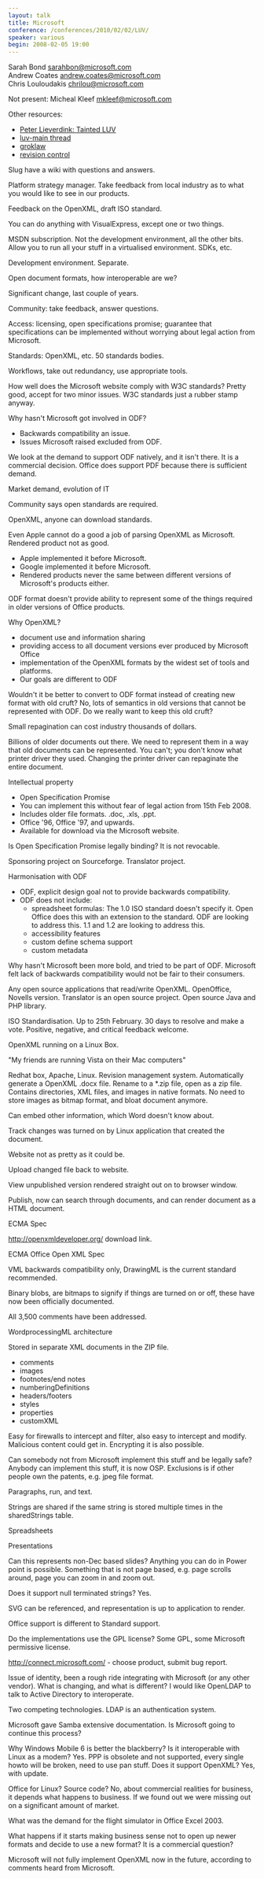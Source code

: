 ```yaml
---
layout: talk
title: Microsoft
conference: /conferences/2010/02/02/LUV/
speaker: various
begin: 2008-02-05 19:00
---
```

Sarah Bond <sarahbon@microsoft.com>  
Andrew Coates <andrew.coates@microsoft.com>  
Chris Louloudakis <chrilou@microsoft.com>

Not present:
Micheal Kleef <mkleef@microsoft.com>

Other resources:

* [Peter Lieverdink: Tainted LUV](http://www.cafuego.net/2008/02/07/tainted-luv)
* [luv-main thread](http://lists.luv.asn.au/wws/arc/luv-main/2008-02/msg00076.html)
* [groklaw](http://www.groklaw.net/staticpages/index.php?page=20051216153153504)
* [revision control](http://clarencedang.blogspot.com/2006/12/another-script-revision-controlled.html)

Slug have a wiki with questions and answers.

Platform strategy manager. Take feedback from local industry
as to what you would like to see in our products.

Feedback on the OpenXML, draft ISO standard.

You can do anything with VisualExpress, except one or two things.

MSDN subscription. Not the development environment, all the other
bits. Allow you to run all your stuff in a virtualised environment.
SDKs, etc.

Development environment. Separate.

Open document formats, how interoperable are we?

Significant change, last couple of years.

Community: take feedback, answer questions.

Access: licensing, open specifications promise; guarantee that
specifications can be implemented without worrying about legal
action from Microsoft.

Standards: OpenXML, etc. 50 standards bodies.

Workflows, take out redundancy, use appropriate tools.

How well does the Microsoft website comply with W3C standards?
Pretty good, accept for two minor issues. W3C standards just
a rubber stamp anyway.

Why hasn't Microsoft got involved in ODF?

* Backwards compatibility an issue.
* Issues Microsoft raised excluded from ODF.

We look at the demand to support ODF natively, and it isn't there.
It is a commercial decision. Office does support PDF because there
is sufficient demand.

Market demand, evolution of IT

Community says open standards are required.

OpenXML, anyone can download standards.

Even Apple cannot do a good a job of parsing OpenXML as
Microsoft. Rendered product not as good.

* Apple implemented it before Microsoft.
* Google implemented it before Microsoft.
* Rendered products never the same between different versions of
Microsoft's products either.

ODF format doesn't provide ability to represent some of the
things required in older versions of Office products.

Why OpenXML?

* document use and information sharing
* providing access to all document versions ever produced by Microsoft
Office
* implementation of the OpenXML formats by the widest set of tools
and platforms.
* Our goals are different to ODF

Wouldn't it be better to convert to ODF format instead
of creating new format with old cruft? No, lots of semantics
in old versions that cannot be represented with ODF. Do
we really want to keep this old cruft?

Small repagination can cost industry thousands of dollars.

Billions of older documents out there. We need to represent them
in a way that old documents can be represented. You can't; you
don't know what printer driver they used. Changing the printer
driver can repaginate the entire document.

Intellectual property

* Open Specification Promise
* You can implement this without fear of legal action from 15th
Feb 2008.
* Includes older file formats. .doc, .xls, .ppt.
* Office '96, Office '97, and upwards.
* Available for download via the Microsoft website.

Is Open Specification Promise legally binding? It is not revocable.

Sponsoring project on Sourceforge. Translator project.

Harmonisation with ODF

* ODF, explicit design goal not to provide backwards compatibility.
* ODF does not include:
  * spreadsheet formulas: The 1.0 ISO standard doesn't specify it.
Open Office does this with an extension to the standard. ODF are
looking to address this. 1.1 and 1.2 are looking to address this.
  * accessibility features
  * custom define schema support
  * custom metadata

Why hasn't Microsoft been more bold, and tried to be part of ODF.
Microsoft felt lack of backwards compatibility would not be fair
to their consumers.

Any open source applications that read/write OpenXML. OpenOffice,
Novells version. Translator is an open source project. Open source
Java and PHP library.

ISO Standardisation. Up to 25th February. 30 days to resolve
and make a vote. Positive, negative, and critical feedback
welcome.

OpenXML running on a Linux Box.

"My friends are running Vista on their Mac computers"

Redhat box, Apache, Linux. Revision management system. Automatically
generate a OpenXML .docx file. Rename to a *.zip file, open as
a zip file. Contains directories, XML files, and images in native
formats. No need to store images as bitmap format, and bloat document
anymore.

Can embed other information, which Word doesn't know about.

Track changes was turned on by Linux application that created
the document.

Website not as pretty as it could be.

Upload changed file back to website.

View unpublished version rendered straight out on to browser window.

Publish, now can search through documents, and can render document
as a HTML document.

ECMA Spec

<http://openxmldeveloper.org/> download link.

ECMA Office Open XML Spec

VML backwards compatibility only, DrawingML is the current
standard recommended.

Binary blobs, are bitmaps to signify if things are turned on or
off, these have now been officially documented.

All 3,500 comments have been addressed.

WordprocessingML architecture

Stored in separate XML documents in the ZIP file.

* comments
* images
* footnotes/end notes
* numberingDefinitions
* headers/footers
* styles
* properties
* customXML

Easy for firewalls to intercept and filter, also easy to intercept and modify.
Malicious content could get in. Encrypting it is also possible.

Can somebody not from Microsoft implement this stuff and be legally
safe? Anybody can implement this stuff, it is now OSP. Exclusions
is if other people own the patents, e.g. jpeg file format.

Paragraphs, run, and text.

Strings are shared if the same string is stored multiple times
in the sharedStrings table.

Spreadsheets

Presentations

Can this represents non-Dec based slides? Anything you can do in
Power point is possible. Something that is not page based, e.g. page
scrolls around, page you can zoom in and zoom out.

Does it support null terminated strings? Yes.

SVG can be referenced, and representation is up to application
to render.

Office support is different to Standard support.

Do the implementations use the GPL license? Some GPL, some Microsoft
permissive license.

<http://connect.microsoft.com/> - choose product, submit bug report.

Issue of identity, been a rough ride integrating with Microsoft
(or any other vendor). What is changing, and what is different?
I would like OpenLDAP to talk to Active Directory to interoperate.

Two competing technologies. LDAP is an authentication system.

Microsoft gave Samba extensive documentation. Is Microsoft going
to continue this process?

Why Windows Mobile 6 is better the blackberry? Is it interoperable with Linux
as a modem? Yes. PPP is obsolete and not supported, every single howto will be
broken, need to use pan stuff. Does it support OpenXML? Yes, with update.

Office for Linux? Source code? No, about commercial realities for
business, it depends what happens to business. If we found out we
were missing out on a significant amount of market.

What was the demand for the flight simulator in Office Excel 2003.

What happens if it starts making business sense not to open up newer formats
and decide to use a new format? It is a commercial question?

Microsoft will not fully implement OpenXML now in the future,
according to comments heard from Microsoft.
